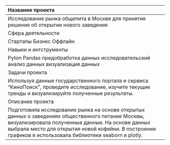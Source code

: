 | Название проекта | 
|:------------- |
| Исследование рынка общепита в Москве для принятия решения об открытии нового заведения     |
Сфера деятельности  | 
Стартапы Бизнес Оффлайн        |
Навыки и интструменты  |
Pyton Pandas предобработка данных исследовательский анализ данных визуализация данных        |
Задачи проекта  |
Используя данные государственного портала и сервиса “КиноПоиск”, проведите исследование, изучите текущие тренды и визуализируйте полученные результаты.|
Описание проекта |
Подготовила исследование рынка на основе открытых данных о заведениях общественного питания Москвы, визуализировала полученные данные. На основе данных выбрала место для открытия новой кофейни. В построении графиков я использовала библиотеки seaborn и plotly.    |
